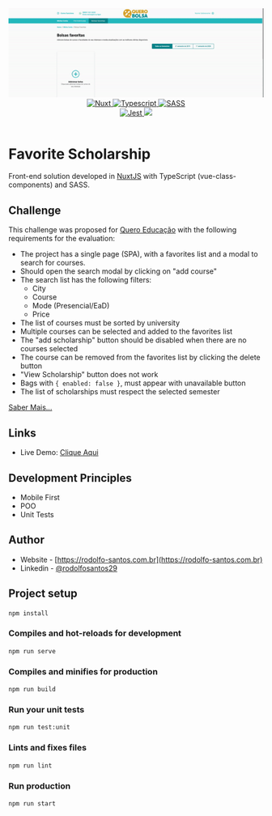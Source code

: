 <div align="center">
  <img src="./docs/assets/banner.gif" />
</div>

<div align="center">
  <a href="https://nuxtjs.org/docs/get-started/installation/">
    <img alt="Nuxt" src="https://img.shields.io/badge/nuxt.js-00C58E?style=for-the-badge&logo=nuxtdotjs&logoColor=white">
  </a>
  <a href="https://www.typescriptlang.org/">
    <img alt="Typescript" src="https://img.shields.io/badge/TypeScript-007ACC?style=for-the-badge&logo=typescript&logoColor=white">
  </a>
  <a href="https://sass-lang.com/">
    <img alt="SASS" src="https://img.shields.io/badge/Sass-CC6699?style=for-the-badge&logo=sass&logoColor=white">
  </a>
</div>
<div align="center">
  <a href="https://jestjs.io/pt-BR/">
    <img alt="Jest" src="https://img.shields.io/badge/Jest-C21325?style=for-the-badge&logo=jest&logoColor=white">
  </a>
  <a href="https://www.docker.com/">
    <img src="https://img.shields.io/badge/docker-%230db7ed.svg?style=for-the-badge&logo=docker&logoColor=white">
  </a>
</div>



<br />


# Favorite Scholarship

Front-end solution developed in [NuxtJS](https://nuxtjs.org/) with TypeScript (vue-class-components) and SASS.

## Challenge

This challenge was proposed for [Quero Educação](https://github.com/quero-edu) with the following requirements for the evaluation:

- The project has a single page (SPA), with a favorites list and a modal to search for courses.
- Should open the search modal by clicking on "add course"
- The search list has the following filters:
    - City
    - Course
    - Mode (Presencial/EaD)
    - Price
- The list of courses must be sorted by university
- Multiple courses can be selected and added to the favorites list
- The "add scholarship" button should be disabled when there are no courses selected
- The course can be removed from the favorites list by clicking the delete button
- "View Scholarship" button does not work
- Bags with `{ enabled: false }`, must appear with unavailable button
- The list of scholarships must respect the selected semester

[Saber Mais...](https://github.com/quero-edu/front-end-test-quero)

## Links

- Live Demo: [Clique Aqui](https://favoritescholarship.herokuapp.com/minha-conta/bolsas-favoritas)

## Development Principles

- Mobile First
- POO
- Unit Tests

## Author

- Website - [https://rodolfo-santos.com.br](https://rodolfo-santos.com.br)
- Linkedin - [@rodolfosantos29](https://www.linkedin.com/in/rodolfosantos29/)

## Project setup

```
npm install
```

### Compiles and hot-reloads for development

```
npm run serve
```

### Compiles and minifies for production

```
npm run build
```

### Run your unit tests

```
npm run test:unit
```

### Lints and fixes files

```
npm run lint
```

### Run production

```
npm run start
```
